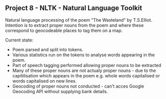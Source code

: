 ## Project 8 - NLTK - Natural Language Toolkit

Natural language processing of the poem "The Wasteland" by T.S.Elliot.
Intention is to extract proper nouns from the poem and where these correspond to geocodeable places to tag them on a map.

Current state:
* Poem parsed and split into tokens.
* Various statistics run on the tokens to analyse words appearing in the poem.
* Part of speech tagging performed allowing proper nouns to be extracted
* Many of these proper nouns are not actualy proper nouns - due to the capitilisation which appears in the poem e.g. whole words capitalised or words capitalised on new lines.
* Geocoding of proper nouns not conducted - can't acces Google Geocoding API without supplying bank details.


